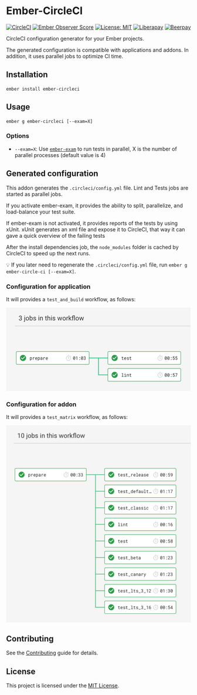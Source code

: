 # Ember-CircleCI

[![CircleCI](https://circleci.com/gh/GreatWizard/ember-circleci.svg?style=shield)](https://circleci.com/gh/GreatWizard/ember-circleci)
[![Ember Observer Score](https://emberobserver.com/badges/ember-circleci.svg)](https://emberobserver.com/addons/ember-circleci)
[![License: MIT](https://img.shields.io/badge/License-MIT-yellow.svg)](https://opensource.org/licenses/MIT)
[![Liberapay](http://img.shields.io/liberapay/receives/GreatWizard.svg?logo=liberapay)](https://liberapay.com/GreatWizard/)
[![Beerpay](https://beerpay.io/GreatWizard/ember-circleci/badge.svg?style=flat)](https://beerpay.io/GreatWizard/ember-circleci)

CircleCI configuration generator for your Ember projects.

The generated configuration is compatible with applications and addons.
In addition, it uses parallel jobs to optimize CI time.

## Installation

```
ember install ember-circleci
```

## Usage

```
ember g ember-circleci [--exam=X]
```

### Options

- `--exam=X`: Use [`ember-exam`](https://github.com/ember-cli/ember-exam) to run tests in parallel, X is the number of parallel processes (default value is 4)

## Generated configuration

This addon generates the `.circleci/config.yml` file.
Lint and Tests jobs are started as parallel jobs.

If you activate ember-exam, it provides the ability to split, parallelize, and load-balance your test suite.

If ember-exam is not activated, it provides reports of the tests by using xUnit.
xUnit generates an xml file and expose it to CircleCI, that way it can gave a quick overview of the failing tests

After the install dependencies job, the `node_modules` folder is cached by CircleCI to speed up the next runs.

:bulb: If you later need to regenerate the `.circleci/config.yml` file, run `ember g ember-circle-ci [--exam=X]`.

### Configuration for application

It will provides a `test_and_build` workflow, as follows:

![prepare / run lint (js and hbs) / run tests (default)](https://raw.githubusercontent.com/GreatWizard/ember-circleci/master/doc/workflow-app.png)

### Configuration for addon

It will provides a `test_matrix` workflow, as follows:

![prepare / run lint (js and hbs) / run tests (default, LTS 3.12, LTS 3.16, release, beta, canary, default with jquery and classic)](https://raw.githubusercontent.com/GreatWizard/ember-circleci/master/doc/workflow-addon.png)

## Contributing

See the [Contributing](CONTRIBUTING.md) guide for details.

## License

This project is licensed under the [MIT License](LICENSE.md).
